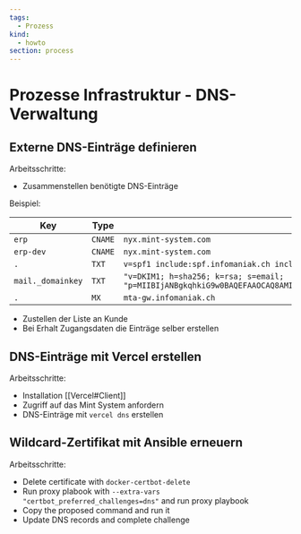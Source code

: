 ```yaml
---
tags:
  - Prozess
kind:
  - howto
section: process
---
```

# Prozesse Infrastruktur - DNS-Verwaltung

## Externe DNS-Einträge definieren

Arbeitsschritte:

* Zusammenstellen benötigte DNS-Einträge

Beispiel:

| Key               | Type    | Value                                                                                                                                                                                                                                                                                                                                                                                                                                              |
| ----------------- | ------- | -------------------------------------------------------------------------------------------------------------------------------------------------------------------------------------------------------------------------------------------------------------------------------------------------------------------------------------------------------------------------------------------------------------------------------------------------- |
| `erp`             | `CNAME` | `nyx.mint-system.com`                                                                                                                                                                                                                                                                                                                                                                                                                              |
| `erp-dev`         | `CNAME` | `nyx.mint-system.com`                                                                                                                                                                                                                                                                                                                                                                                                                              |
| `.`               | `TXT`   | `v=spf1 include:spf.infomaniak.ch include:nyx.mint-system.com -all`                                                                                                                                                                                                                                                                                                                                                                                                          |
| `mail._domainkey` | `TXT`   | `"v=DKIM1; h=sha256; k=rsa; s=email; "p=MIIBIjANBgkqhkiG9w0BAQEFAAOCAQ8AMIIBCgKCAQEAuo74UUktkyZxJ6MPwYu+O+AfJutLreWr8Om25xUwxnkjpOmW1+LxGgPBABp4MSbC3fjI/BAQTXLHMxhUuFfio5jHWyGHlJVQpUJR2TBR4OABjC+OnsztlwueEYoRiF4tBTb/BHO1wcN5lJ62ewmifGoVACGeHisaeFcsEqqInHbIXgepClcsYOVKSH3m3DhT71eiICTaeZAHIb4qNSpVmmme+9h22HoH/2pfw0QjtCV3yJllKTlRn8WmROUGsrVFpO157e11pRuFg5JYg9xQtrIhYCAeu/0+Mu8EofGU9hVojYBPRxek2/hzXTx7nPDBsmCqbo943MR6AHfq7WzafwIDAQAB"` |
| `.`               | `MX`    | `mta-gw.infomaniak.ch`                                                                                                                                                                                                                                                                                                                                                                                                                             |

* Zustellen der Liste an Kunde
* Bei Erhalt Zugangsdaten die Einträge selber erstellen

## DNS-Einträge mit Vercel erstellen

Arbeitsschritte:

* Installation [[Vercel#Client]]
* Zugriff auf das Mint System anfordern
* DNS-Einträge mit `vercel dns` erstellen

## Wildcard-Zertifikat mit Ansible erneuern

Arbeitsschritte:

* Delete certificate with `docker-certbot-delete`
* Run proxy plabook with `--extra-vars "certbot_preferred_challenges=dns"` and run proxy playbook
* Copy the proposed command and run it
* Update DNS records and complete challenge